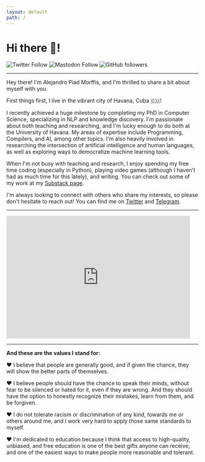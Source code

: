 ```yaml
---
layout: default
path: /
---
```


# Hi there 🖖!

![Twitter Follow](https://img.shields.io/twitter/follow/alepiad?label=Follow%20on%20Twitter&style=social)
![Mastodon Follow](https://img.shields.io/mastodon/follow/109376479245753675?domain=https%3A%2F%2Ftechhub.social&label=Follow%20on%20Mastodon&style=social)
![GitHub followers](https://img.shields.io/github/followers/apiad?label=Follow%20on%20Github&style=social)

----

Hey there! I'm Alejandro Piad Morffis, and I'm thrilled to share a bit about myself with you.

First things first, I live in the vibrant city of Havana, Cuba 🇨🇺!

I recently achieved a huge milestone by completing my PhD in Computer Science, specializing in NLP and knowledge discovery. I'm passionate about both teaching and researching, and I'm lucky enough to do both at the University of Havana. My areas of expertise include Programming, Compilers, and AI, among other topics. I'm also heavily involved in researching the intersection of artificial intelligence and human languages, as well as exploring ways to democratize machine learning tools.

When I'm not busy with teaching and research, I enjoy spending my free time coding (especially in Python), playing video games (although I haven't had as much time for this lately), and writing. You can check out some of my work at my [Substack page](https://apiad.substack.com).

I'm always looking to connect with others who share my interests, so please don't hesitate to reach out! You can find me on [Twitter](https://twitter.com/alepiad) and [Telegram](https://t.me/apiadnet).

---

<iframe src="https://apiad.substack.com/embed" width="480" height="320" style="border:1px solid #EEE; background:white;" frameborder="0" scrolling="no"></iframe>

---

**And these are the values I stand for:**

❤️ I believe that people are generally good, and if given the chance, they will show the better parts of themselves.

❤️ I believe people should have the chance to speak their minds, without fear to be silenced or hated for it, even if they are wrong. And they should have the option to honestly recognize their mistakes, learn from them, and be forgiven.

❤️ I do not tolerate racism or discrimination of any kind, towards me or others around me, and I work very hard to apply those same standards to myself.

❤️ I'm dedicated to education because I think that access to high-quality, unbiased, and free education is one of the best gifts anyone can receive, and one of the easiest ways to make people more reasonable and tolerant.
